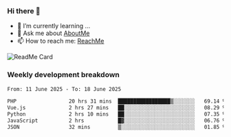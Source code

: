 ### Hi there 👋

- 🌱 I’m currently learning ...
- 💬 Ask me about [AboutMe](https://www.itzcy.com/about)
- 📫 How to reach me: [ReachMe](https://www.itzcy.com/about)

![ReadMe Card](https://github-readme-stats-ten-gilt.vercel.app/api?username=SuperChenYun&show_icons=true&title_color=fff&icon_color=79ff97&text_color=9f9f9f&bg_color=151515&hide_border=true)

### Weekly development breakdown
<!--START_SECTION:waka-->

```txt
From: 11 June 2025 - To: 18 June 2025

PHP                 20 hrs 31 mins  █████████████████▒░░░░░░░   69.14 %
Vue.js              2 hrs 27 mins   ██░░░░░░░░░░░░░░░░░░░░░░░   08.29 %
Python              2 hrs 10 mins   ██░░░░░░░░░░░░░░░░░░░░░░░   07.35 %
JavaScript          2 hrs           █▓░░░░░░░░░░░░░░░░░░░░░░░   06.76 %
JSON                32 mins         ▒░░░░░░░░░░░░░░░░░░░░░░░░   01.85 %
```

<!--END_SECTION:waka-->
